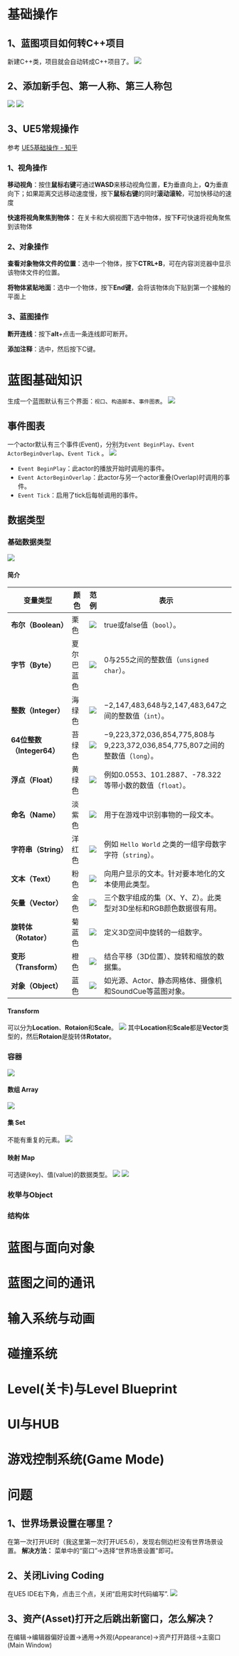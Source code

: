 # 基础操作
## 1、蓝图项目如何转C++项目
新建C++类，项目就会自动转成C++项目了。
![](img/Pasted%20image%2020250914100321.png)
## 2、添加新手包、第一人称、第三人称包
![](img/Pasted%20image%2020250914101354.png)
![](img/Pasted%20image%2020250914101416.png)
## 3、UE5常规操作
参考
[UE5基础操作 - 知乎](https://zhuanlan.zhihu.com/p/657126353)
### 1、视角操作

**移动视角**：按住**鼠标右键**可通过**WASD**来移动视角位置，**E**为垂直向上，**Q**为垂直向下；如果距离交远移动速度慢，按下**鼠标右键**的同时**滚动滚轮**，可加快移动的速度

**快速将视角聚焦到物体：** 在关卡和大纲视图下选中物体，按下**F**可快速将视角聚焦到该物体
### 2、对象操作

**查看对象物体文件的位置**：选中一个物体，按下**CTRL+B**，可在内容浏览器中显示该物体文件的位置。

**将物体紧贴地面**：选中一个物体，按下**End键**，会将该物体向下贴到第一个接触的平面上

### 3、蓝图操作

**断开连线**：按下**alt**+点击一条连线即可断开。

**添加注释**：选中，然后按下C键。
# 蓝图基础知识
生成一个蓝图默认有三个界面：`视口`、`构造脚本`、`事件图表`。
![](img/Pasted%20image%2020250922162950.png)

## 事件图表
一个actor默认有三个事件(Event)，分别为`Event BeginPlay`、`Event ActorBeginOverlap`、`Event Tick` 。
![](img/Pasted%20image%2020250922162129.png)
- `Event BeginPlay`：此actor的播放开始时调用的事件。
- `Event ActorBeginOverlap`：此actor与另一个actor重叠(Overlap)时调用的事件。
- `Event Tick`：启用了tick后每帧调用的事件。

## 数据类型

### 基础数据类型

![](img/Pasted%20image%2020250929143146.png)
#### 简介

| 变量类型                 | 颜色    | 范例                                                                                                                                   | 表示                                                                  |
| -------------------- | ----- | ------------------------------------------------------------------------------------------------------------------------------------ | ------------------------------------------------------------------- |
| **布尔（Boolean）**      | 栗色    | ![](https://d1iv7db44yhgxn.cloudfront.net/documentation/images/f111d278-e8b4-4ca9-9eb2-659d6e2bb4b0/redwire.png)                     | true或false值（`bool`）。                                                |
| **字节（Byte）**         | 夏尔巴蓝色 | ![](https://d1iv7db44yhgxn.cloudfront.net/documentation/images/d126e7e3-4ccd-4658-8050-726aacf69ade/get-byte-variable-icon.png)      | 0与255之间的整数值（`unsigned char`）。                                       |
| **整数（Integer）**      | 海绿色   | ![](https://d1iv7db44yhgxn.cloudfront.net/documentation/images/ef633ada-e995-45a2-bfb3-45122b4acd43/cyanwire.png)                    | −2,147,483,648与2,147,483,647之间的整数值（`int`）。                          |
| **64位整数（Integer64）** | 苔绿色   | ![](https://d1iv7db44yhgxn.cloudfront.net/documentation/images/f922826a-6383-4647-be55-9336e9cfe3e8/get-integer64-variable-icon.png) | −9,223,372,036,854,775,808与9,223,372,036,854,775,807之间的整数值（`long`）。 |
| **浮点（Float）**        | 黄绿色   | ![](https://d1iv7db44yhgxn.cloudfront.net/documentation/images/bbef53fc-9da9-42e5-bcdc-8cde6a99b52a/greenwire.png)                   | 例如0.0553、101.2887、-78.322等带小数的数值（`float`）。                          |
| **命名（Name）**         | 淡紫色   | ![](https://d1iv7db44yhgxn.cloudfront.net/documentation/images/e45ace01-7225-4be8-a2d0-1ef6b3cf916b/get-name-variable-icon.png)      | 用于在游戏中识别事物的一段文本。                                                    |
| **字符串（String）**      | 洋红色   | ![](https://d1iv7db44yhgxn.cloudfront.net/documentation/images/e7c1b819-b2d9-4581-9edf-fa2ae77c70fb/magentawire.png)                 | 例如 `Hello World` 之类的一组字母数字字符（`string`）。                             |
| **文本（Text）**         | 粉色    | ![](https://d1iv7db44yhgxn.cloudfront.net/documentation/images/3d5893d5-c9a5-4e00-8a31-0238632e6ca2/pinkwire.png)                    | 向用户显示的文本。针对要本地化的文本使用此类型。                                            |
| **矢量（Vector）**       | 金色    | ![](https://d1iv7db44yhgxn.cloudfront.net/documentation/images/5e4c00e2-0156-43bf-8c07-bd60121debe2/goldwire.png)                    | 三个数字组成的集（X、Y、Z）。此类型对3D坐标和RGB颜色数据很有用。                                |
| **旋转体（Rotator）**     | 菊蓝色   | ![](https://d1iv7db44yhgxn.cloudfront.net/documentation/images/dd5bcc68-65b5-4e26-847e-8f65147b00d8/purplewire.png)                  | 定义3D空间中旋转的一组数字。                                                     |
| **变形（Transform）**    | 橙色    | ![](https://d1iv7db44yhgxn.cloudfront.net/documentation/images/c2864573-a89e-4bc3-baad-6b45aa86d8bf/orangewire.png)                  | 结合平移（3D位置）、旋转和缩放的数据集。                                               |
| **对象（Object）**       | 蓝色    | ![](https://d1iv7db44yhgxn.cloudfront.net/documentation/images/35463b63-1d09-4b5a-8eb7-11fb68039c02/bluewire.png)                    | 如光源、Actor、静态网格体、摄像机和SoundCue等蓝图对象。                                  |
#### Transform
可以分为**Location**、**Rotaion**和**Scale**。
![](img/Pasted%20image%2020250929143407.png)
其中**Location**和**Scale**都是**Vector**类型的，然后**Rotaion**是旋转体**Rotator**。
### 容器

![](img/Pasted%20image%2020250929150952.png)
#### 数组 Array
![](img/Pasted%20image%2020250929151444.png)
#### 集 Set
不能有重复的元素。
![](img/Pasted%20image%2020250929151548.png)
#### 映射 Map
可选键(key)、值(value)的数据类型。
![](img/Pasted%20image%2020250929151716.png)
![](img/Pasted%20image%2020250929151816.png)

### 枚举与Object

### 结构体


# 蓝图与面向对象

# 蓝图之间的通讯

# 输入系统与动画

# 碰撞系统

# Level(关卡)与Level Blueprint

# UI与HUB

# 游戏控制系统(Game Mode)


# 问题
## 1、世界场景设置在哪里？
在第一次打开UE时（我这里第一次打开UE5.6），发现右侧边栏没有世界场景设置。
**解决方法：** 菜单中的“窗口”->选择“世界场景设置"即可。
## 2、关闭Living Coding
在UE5 IDE右下角，点击三个点，关闭“启用实时代码编写”.
![](img/Pasted%20image%2020250819132259.png)
## 3、资产(Asset)打开之后跳出新窗口，怎么解决？
在编辑->编辑器偏好设置->通用->外观(Appearance)->资产打开路径->主窗口(Main Window)

